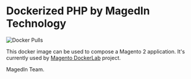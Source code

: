 # Dockerized PHP by MagedIn Technology

![Docker Pulls](https://img.shields.io/docker/pulls/magedin/php?style=for-the-badge)

This docker image can be used to compose a Magento 2 application. It's currently used by [Magento DockerLab](https://github.com/magedin/magento-dockerlab) project.

MagedIn Team.

